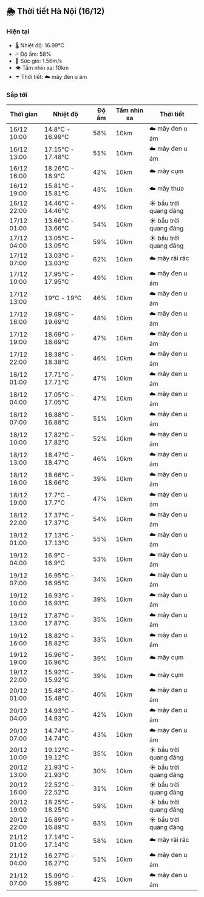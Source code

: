 ## 🌦️ Thời tiết Hà Nội (16/12)

### Hiện tại

- 🌡️ Nhiệt độ: 16.99℃
- 💦 Độ ẩm: 58%
- 💨 Sức gió: 1.56m/s
- 👁️ Tầm nhìn xa: 10km
- ☂️ Thời tiết: ☁️ mây đen u ám

### Sắp tới

| Thời gian | Nhiệt độ | Độ ẩm | Tầm nhìn xa | Thời tiết |
| --- | --- | --- | --- | --- |
| 16/12 10:00 | 14.8℃ - 16.99℃ | 58% | 10km | ☁️ mây đen u ám |
| 16/12 13:00 | 17.15℃ - 17.48℃ | 51% | 10km | ☁️ mây đen u ám |
| 16/12 16:00 | 18.26℃ - 18.9℃ | 42% | 10km | ☁️ mây cụm |
| 16/12 19:00 | 15.81℃ - 15.81℃ | 43% | 10km | ☁️ mây thưa |
| 16/12 22:00 | 14.46℃ - 14.46℃ | 49% | 10km | ☀️ bầu trời quang đãng |
| 17/12 01:00 | 13.66℃ - 13.66℃ | 54% | 10km | ☀️ bầu trời quang đãng |
| 17/12 04:00 | 13.05℃ - 13.05℃ | 59% | 10km | ☀️ bầu trời quang đãng |
| 17/12 07:00 | 13.03℃ - 13.03℃ | 62% | 10km | ☁️ mây rải rác |
| 17/12 10:00 | 17.95℃ - 17.95℃ | 49% | 10km | ☁️ mây đen u ám |
| 17/12 13:00 | 19℃ - 19℃ | 46% | 10km | ☁️ mây đen u ám |
| 17/12 16:00 | 19.69℃ - 19.69℃ | 48% | 10km | ☁️ mây đen u ám |
| 17/12 19:00 | 18.69℃ - 18.69℃ | 47% | 10km | ☁️ mây đen u ám |
| 17/12 22:00 | 18.38℃ - 18.38℃ | 46% | 10km | ☁️ mây đen u ám |
| 18/12 01:00 | 17.71℃ - 17.71℃ | 47% | 10km | ☁️ mây đen u ám |
| 18/12 04:00 | 17.05℃ - 17.05℃ | 47% | 10km | ☁️ mây đen u ám |
| 18/12 07:00 | 16.88℃ - 16.88℃ | 51% | 10km | ☁️ mây đen u ám |
| 18/12 10:00 | 17.82℃ - 17.82℃ | 52% | 10km | ☁️ mây đen u ám |
| 18/12 13:00 | 18.47℃ - 18.47℃ | 46% | 10km | ☁️ mây đen u ám |
| 18/12 16:00 | 18.66℃ - 18.66℃ | 39% | 10km | ☁️ mây đen u ám |
| 18/12 19:00 | 17.7℃ - 17.7℃ | 47% | 10km | ☁️ mây đen u ám |
| 18/12 22:00 | 17.37℃ - 17.37℃ | 54% | 10km | ☁️ mây đen u ám |
| 19/12 01:00 | 17.13℃ - 17.13℃ | 55% | 10km | ☁️ mây đen u ám |
| 19/12 04:00 | 16.9℃ - 16.9℃ | 53% | 10km | ☁️ mây đen u ám |
| 19/12 07:00 | 16.95℃ - 16.95℃ | 34% | 10km | ☁️ mây đen u ám |
| 19/12 10:00 | 16.93℃ - 16.93℃ | 39% | 10km | ☁️ mây đen u ám |
| 19/12 13:00 | 17.87℃ - 17.87℃ | 35% | 10km | ☁️ mây đen u ám |
| 19/12 16:00 | 18.82℃ - 18.82℃ | 33% | 10km | ☁️ mây đen u ám |
| 19/12 19:00 | 16.96℃ - 16.96℃ | 39% | 10km | ☁️ mây cụm |
| 19/12 22:00 | 15.92℃ - 15.92℃ | 39% | 10km | ☁️ mây cụm |
| 20/12 01:00 | 15.48℃ - 15.48℃ | 40% | 10km | ☁️ mây đen u ám |
| 20/12 04:00 | 14.93℃ - 14.93℃ | 42% | 10km | ☁️ mây đen u ám |
| 20/12 07:00 | 14.74℃ - 14.74℃ | 43% | 10km | ☁️ mây đen u ám |
| 20/12 10:00 | 19.12℃ - 19.12℃ | 35% | 10km | ☀️ bầu trời quang đãng |
| 20/12 13:00 | 21.93℃ - 21.93℃ | 30% | 10km | ☀️ bầu trời quang đãng |
| 20/12 16:00 | 22.52℃ - 22.52℃ | 31% | 10km | ☀️ bầu trời quang đãng |
| 20/12 19:00 | 18.25℃ - 18.25℃ | 59% | 10km | ☀️ bầu trời quang đãng |
| 20/12 22:00 | 16.89℃ - 16.89℃ | 63% | 10km | ☀️ bầu trời quang đãng |
| 21/12 01:00 | 17.14℃ - 17.14℃ | 58% | 10km | ☁️ mây rải rác |
| 21/12 04:00 | 16.27℃ - 16.27℃ | 51% | 10km | ☁️ mây đen u ám |
| 21/12 07:00 | 15.99℃ - 15.99℃ | 42% | 10km | ☁️ mây đen u ám |
